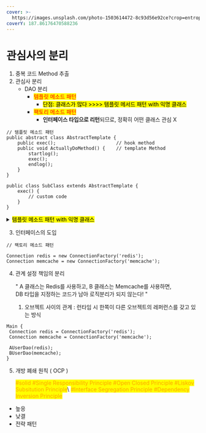 ```yaml
---
cover: >-
  https://images.unsplash.com/photo-1503614472-8c93d56e92ce?crop=entropy&cs=srgb&fm=jpg&ixid=M3wxOTcwMjR8MHwxfHNlYXJjaHwyfHxjYW5hZGF8ZW58MHx8fHwxNzEwOTU2OTIyfDA&ixlib=rb-4.0.3&q=85
coverY: 187.86176470588236
---
```


# 관심사의 분리

1. 중복 코드 Method 추출
2. 관심사 분리
   * DAO 분리
     * <mark style="color:red;">템플릿 메소드 패턴</mark>
       * <mark style="background-color:yellow;">단점: 클래스가 많다 >>>> 템플릿 메서드 패턴 with 익명 클래스</mark>
     * <mark style="color:red;">팩토리 메소드 패턴</mark>
       * **인터페이스 타입으로 리턴**되므로, 정확히 어떤 클래스 관심  X

```
// 템플릿 메소드 패턴
public abstract class AbstractTemplate {
    public exec();                      // hook method
    public void ActuallyDoMethod() {    // template Method
        startlog();
        exec();
        endlog();    
    }
}

public class SubClass extends AbstractTemplate {
    exec() {
        // custom code
    }
}
```

<details>

<summary><mark style="background-color:yellow;">템플릿 메소드 패턴 with 익명 클래스</mark></summary>

```
AbstractTemplate template1 = new AbstractTemplate() {
    @Override
    protected void exec() {
        // custom code
    }
}
```

</details>

3. 인터페이스의 도입

```
// 팩토리 메소드 패턴

Connection redis = new ConnectionFactory('redis');
Connection memcache = new ConnectionFactory('memcache');
```

4.  관계 설정 책임의 분리

    " A 클래스는 Redis를 사용하고, B 클래스는 Memcache를 사용하면, \
    &#x20; DB 타입을 지정하는 코드가 남아 로직분리가 되지 않는다!  "

    1. 오브젝트 사이의 관계 : 런타임 시 한쪽이 다른 오브젝트의 레퍼런스를 갖고 있는 방식

```
Main {
 Connection redis = ConnectionFactory('redis');
 Connection memcache = ConnectionFactory('memcache');
 
 AUserDao(redis);
 BUserDao(memcache);
}

```

5.  개방 폐쇄 원칙 ( OCP )

    <mark style="color:orange;">#solid #Single Responsibility Principle #Open Closed Principle #Liskov Subsitution Principle</mark>\ <mark style="color:orange;">#Interface Segregation Principle #Dependency Inversion Principle</mark>

* 높응
* 낮결
* 전략 패턴
